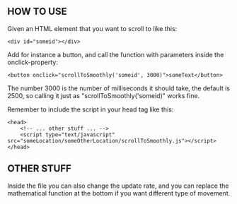 ## HOW TO USE
Given an HTML element that you want to scroll to like this:
```
<div id="someid"></div>
```

Add for instance a button, and call the function with parameters inside the onclick-property:
```
<button onclick="scrollToSmoothly('someid', 3000)">someText</button>
```

The number 3000 is the number of milliseconds it should take, the default is 2500, so calling it just as "scrollToSmoothly('someid)" works fine.

Remember to include the script in your head tag like this:
```
<head>
    <!-- ... other stuff ... -->
    <script type="text/javascript" src="someLocation/someOtherLocation/scrollToSmoothly.js"></script>
</head>
```

## OTHER STUFF
Inside the file you can also change the update rate, and you can replace the mathematical function at the bottom if you want different type of movement.
